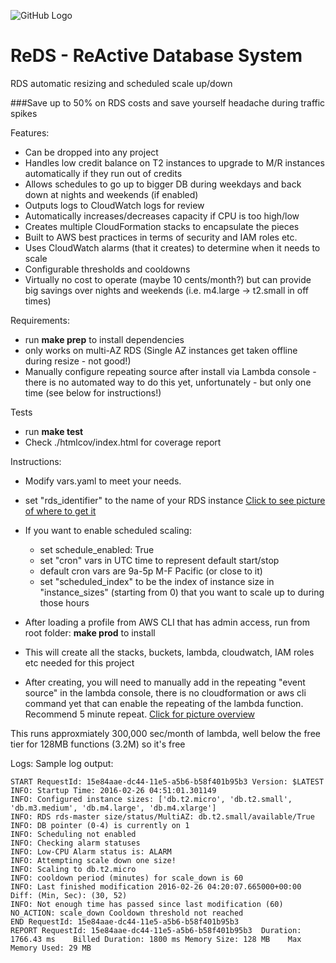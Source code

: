 ![GitHub Logo](http://i.imgur.com/IAMScGQ.png)
# ReDS - ReActive Database System
RDS automatic resizing and scheduled scale up/down

###Save up to 50% on RDS costs and save yourself headache during traffic spikes

Features:
- Can be dropped into any project
- Handles low credit balance on T2 instances to upgrade to M/R instances automatically if they run out of credits
- Allows schedules to go up to bigger DB during weekdays and back down at nights and weekends (if enabled)
- Outputs logs to CloudWatch logs for review
- Automatically increases/decreases capacity if CPU is too high/low
- Creates multiple CloudFormation stacks to encapsulate the pieces
- Built to AWS best practices in terms of security and IAM roles etc.
- Uses CloudWatch alarms (that it creates) to determine when it needs to scale
- Configurable thresholds and cooldowns
- Virtually no cost to operate (maybe 10 cents/month?) but can provide big savings over nights and weekends (i.e. m4.large -> t2.small in off times)

Requirements:
- run **make prep** to install dependencies
- only works on multi-AZ RDS (Single AZ instances get taken offline during resize - not good!)
- Manually configure repeating source after install via Lambda console - there is no automated way to do this yet, unfortunately - but only one time (see below for instructions!)

Tests
- run **make test**
- Check ./htmlcov/index.html for coverage report

Instructions:
- Modify vars.yaml to meet your needs.
- set "rds_identifier" to the name of your RDS instance [Click to see picture of where to get it](http://i.imgur.com/G6gRawE.png)
- If you want to enable scheduled scaling:
  - set schedule_enabled: True
  - set "cron" vars in UTC time to represent default start/stop
  - default cron vars are 9a-5p M-F Pacific (or close to it)
  - set "scheduled_index" to be the index of instance size in "instance_sizes" (starting from 0) that you want to scale up to during those hours
- After loading a profile from AWS CLI that has admin access, run from root folder:
    **make prod** to install
- This will create all the stacks, buckets, lambda, cloudwatch, IAM roles etc needed for this project

- After creating, you will need to manually add in the repeating "event source" in the lambda console, there is no cloudformation or aws cli command yet that can enable the repeating of the lambda function.  Recommend 5 minute repeat. [Click for picture overview](http://imgur.com/a/RP2Jt)

This runs approxmiately 300,000 sec/month of lambda, well below the free tier for 128MB functions (3.2M) so it's free

Logs:
Sample log output:

```
START RequestId: 15e84aae-dc44-11e5-a5b6-b58f401b95b3 Version: $LATEST
INFO: Startup Time: 2016-02-26 04:51:01.301149
INFO: Configured instance sizes: ['db.t2.micro', 'db.t2.small', 'db.m3.medium', 'db.m4.large', 'db.m4.xlarge']
INFO: RDS rds-master size/status/MultiAZ: db.t2.small/available/True
INFO: DB pointer (0-4) is currently on 1
INFO: Scheduling not enabled
INFO: Checking alarm statuses
INFO: Low-CPU Alarm status is: ALARM
INFO: Attempting scale down one size!
INFO: Scaling to db.t2.micro
INFO: cooldown period (minutes) for scale_down is 60
INFO: Last finished modification 2016-02-26 04:20:07.665000+00:00 Diff: (Min, Sec): (30, 52)
INFO: Not enough time has passed since last modification (60)
NO_ACTION: scale_down Cooldown threshold not reached
END RequestId: 15e84aae-dc44-11e5-a5b6-b58f401b95b3
REPORT RequestId: 15e84aae-dc44-11e5-a5b6-b58f401b95b3  Duration: 1766.43 ms    Billed Duration: 1800 ms Memory Size: 128 MB    Max Memory Used: 29 MB
```
